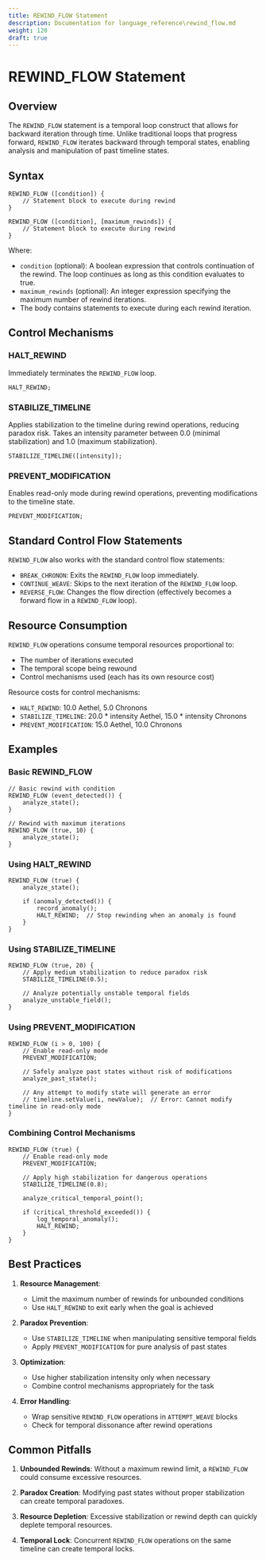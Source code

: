 ```yaml
---
title: REWIND_FLOW Statement
description: Documentation for language_reference\rewind_flow.md
weight: 120
draft: true
---
```


# REWIND_FLOW Statement

## Overview

The `REWIND_FLOW` statement is a temporal loop construct that allows for backward iteration through time. Unlike traditional loops that progress forward, `REWIND_FLOW` iterates backward through temporal states, enabling analysis and manipulation of past timeline states.

## Syntax

```
REWIND_FLOW ([condition]) {
    // Statement block to execute during rewind
}

REWIND_FLOW ([condition], [maximum_rewinds]) {
    // Statement block to execute during rewind
}
```

Where:
- `condition` (optional): A boolean expression that controls continuation of the rewind. The loop continues as long as this condition evaluates to true.
- `maximum_rewinds` (optional): An integer expression specifying the maximum number of rewind iterations.
- The body contains statements to execute during each rewind iteration.

## Control Mechanisms

### HALT_REWIND

Immediately terminates the `REWIND_FLOW` loop.

```
HALT_REWIND;
```

### STABILIZE_TIMELINE

Applies stabilization to the timeline during rewind operations, reducing paradox risk. Takes an intensity parameter between 0.0 (minimal stabilization) and 1.0 (maximum stabilization).

```
STABILIZE_TIMELINE([intensity]);
```

### PREVENT_MODIFICATION

Enables read-only mode during rewind operations, preventing modifications to the timeline state.

```
PREVENT_MODIFICATION;
```

## Standard Control Flow Statements

`REWIND_FLOW` also works with the standard control flow statements:

- `BREAK_CHRONON`: Exits the `REWIND_FLOW` loop immediately.
- `CONTINUE_WEAVE`: Skips to the next iteration of the `REWIND_FLOW` loop.
- `REVERSE_FLOW`: Changes the flow direction (effectively becomes a forward flow in a `REWIND_FLOW` loop).

## Resource Consumption

`REWIND_FLOW` operations consume temporal resources proportional to:
- The number of iterations executed
- The temporal scope being rewound
- Control mechanisms used (each has its own resource cost)

Resource costs for control mechanisms:
- `HALT_REWIND`: 10.0 Aethel, 5.0 Chronons
- `STABILIZE_TIMELINE`: 20.0 * intensity Aethel, 15.0 * intensity Chronons
- `PREVENT_MODIFICATION`: 15.0 Aethel, 10.0 Chronons

## Examples

### Basic REWIND_FLOW

```
// Basic rewind with condition
REWIND_FLOW (event_detected()) {
    analyze_state();
}

// Rewind with maximum iterations
REWIND_FLOW (true, 10) {
    analyze_state();
}
```

### Using HALT_REWIND

```
REWIND_FLOW (true) {
    analyze_state();
    
    if (anomaly_detected()) {
        record_anomaly();
        HALT_REWIND;  // Stop rewinding when an anomaly is found
    }
}
```

### Using STABILIZE_TIMELINE

```
REWIND_FLOW (true, 20) {
    // Apply medium stabilization to reduce paradox risk
    STABILIZE_TIMELINE(0.5);
    
    // Analyze potentially unstable temporal fields
    analyze_unstable_field();
}
```

### Using PREVENT_MODIFICATION

```
REWIND_FLOW (i > 0, 100) {
    // Enable read-only mode
    PREVENT_MODIFICATION;
    
    // Safely analyze past states without risk of modifications
    analyze_past_state();
    
    // Any attempt to modify state will generate an error
    // timeline.setValue(i, newValue);  // Error: Cannot modify timeline in read-only mode
}
```

### Combining Control Mechanisms

```
REWIND_FLOW (true) {
    // Enable read-only mode
    PREVENT_MODIFICATION;
    
    // Apply high stabilization for dangerous operations
    STABILIZE_TIMELINE(0.8);
    
    analyze_critical_temporal_point();
    
    if (critical_threshold_exceeded()) {
        log_temporal_anomaly();
        HALT_REWIND;
    }
}
```

## Best Practices

1. **Resource Management**:
   - Limit the maximum number of rewinds for unbounded conditions
   - Use `HALT_REWIND` to exit early when the goal is achieved

2. **Paradox Prevention**:
   - Use `STABILIZE_TIMELINE` when manipulating sensitive temporal fields
   - Apply `PREVENT_MODIFICATION` for pure analysis of past states

3. **Optimization**:
   - Use higher stabilization intensity only when necessary
   - Combine control mechanisms appropriately for the task

4. **Error Handling**:
   - Wrap sensitive `REWIND_FLOW` operations in `ATTEMPT_WEAVE` blocks
   - Check for temporal dissonance after rewind operations

## Common Pitfalls

1. **Unbounded Rewinds**: Without a maximum rewind limit, a `REWIND_FLOW` could consume excessive resources.

2. **Paradox Creation**: Modifying past states without proper stabilization can create temporal paradoxes.

3. **Resource Depletion**: Excessive stabilization or rewind depth can quickly deplete temporal resources.

4. **Temporal Lock**: Concurrent `REWIND_FLOW` operations on the same timeline can create temporal locks.